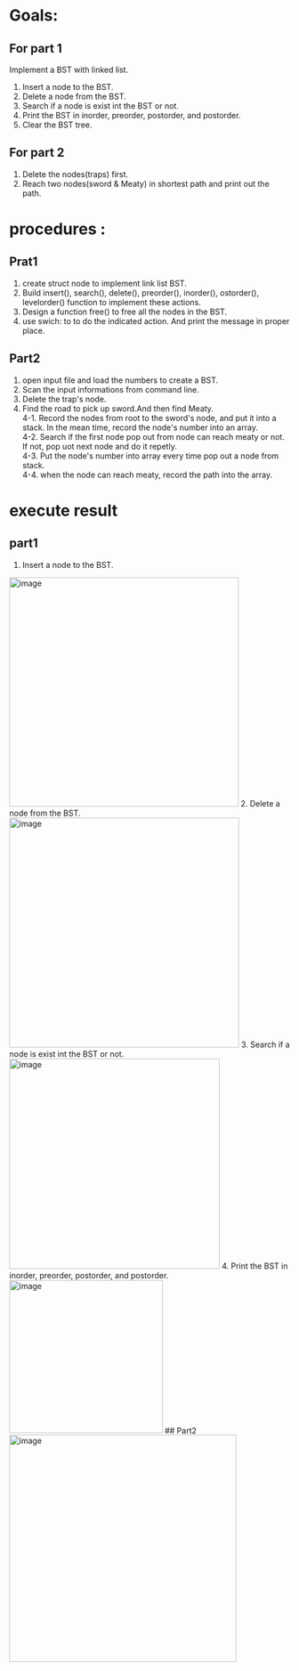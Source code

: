 # Goals:
## For part 1  
Implement a BST with linked list.
1. Insert a node to the BST.
2. Delete a node from the BST.
3. Search if a node is exist int the BST or not.
4. Print the BST in inorder, preorder, postorder, and postorder.
5. Clear the BST tree.
## For part 2
1. Delete the nodes(traps) first.
2. Reach two nodes(sword & Meaty) in shortest path and print out the path.
# procedures :
## Prat1
1. create struct node to implement link list BST.
2. Build insert(), search(), delete(), preorder(), inorder(), ostorder(), levelorder() function to implement these actions.
3. Design a function free() to free all the nodes in the BST.
4. use swich: to to do the indicated action. And print the message in proper place.
## Part2
1. open input file and load the numbers to create a BST.
2. Scan the input informations from command line.
3. Delete the trap's node.
4. Find the road to pick up sword.And then find Meaty.  
  4-1. Record the nodes from root to the sword's node, and put it into a stack. In the mean time, record the node's number into an array.  
  4-2. Search if the first node pop out from node can reach meaty or not. If not, pop uot next node and do it repetly.  
  4-3. Put the node's number into array every time pop out a node from stack.  
  4-4. when the node can reach meaty, record the path into the array.  
# execute result
## part1
1. Insert a node to the BST.  
<img width="412" alt="image" src="https://user-images.githubusercontent.com/70461575/145405219-d207a6fe-f19f-4ab1-b4b5-ff81f33e2f2c.png">
2. Delete a node from the BST.  
<img width="413" alt="image" src="https://user-images.githubusercontent.com/70461575/145405272-fedcf34a-b9b2-4b2a-83b4-170800c936af.png">
3. Search if a node is exist int the BST or not.  
<img width="378" alt="image" src="https://user-images.githubusercontent.com/70461575/145405335-a7311f01-3f41-4aa2-a91b-160eb45148e6.png">
4. Print the BST in inorder, preorder, postorder, and postorder.  
<img width="275.5" alt="image" src="https://user-images.githubusercontent.com/70461575/145405388-3d33ab89-0293-4d30-8e35-f70deb047c41.png">  
## Part2  
<img width="408" alt="image" src="https://user-images.githubusercontent.com/70461575/145405755-7b4b2317-0803-4210-8376-b2bb16e964d5.png">
